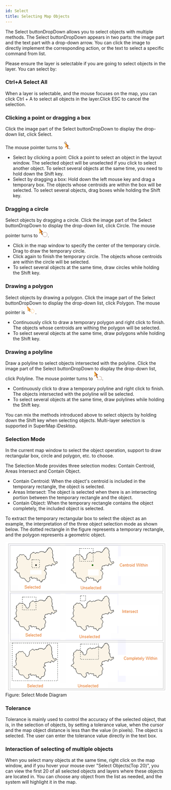 ```yaml
---
id: Select
title: Selecting Map Objects
---
```

The Select buttonDropDown allows you to select objects with multiple methods. The Select buttonDropDown appears in two parts: the image part and the text part with a drop-down arrow. You can click the image to directly implement the corresponding action, or the text to select a specific command from list.

Please ensure the layer is selectable if you are going to select objects in the layer. You can select by:

### Ctrl+A Select All

When a layer is selectable, and the mouse focuses on the map, you can click Ctrl + A to select all objects in the layer.Click ESC to cancel the selection.

### Clicking a point or dragging a box

Click the image part of the Select buttonDropDown to display the drop-down list, click Select.

The mouse pointer turns to ![](img-en/pointSelect.png).

* Select by clicking a point: Click a point to select an object in the layout window. The selected object will be unselected if you click to select another object. To select several objects at the same time, you need to hold down the Shift key.
* Select by dragging a box: Hold down the left mouse key and drag a temporary box. The objects whose centroids are within the box will be selected. To select several objects, drag boxes while holding the Shift key.

### Dragging a circle

Select objects by dragging a circle. Click the image part of the Select buttonDropDown to display the drop-down list, click Circle. The mouse pointer turns to ![](img-en/circleSelect.png).

* Click in the map window to specify the center of the temporary circle. Drag to draw the temporary circle.
* Click again to finish the temporary circle. The objects whose centroids are within the circle will be selected.
* To select several objects at the same time, draw circles while holding the Shift key.

### Drawing a polygon

Select objects by drawing a polygon. Click the image part of the Select buttonDropDown to display the drop-down list, click Polygon. The mouse pointer is ![](img-en/regionSelect.png).

* Continuously click to draw a temporary polygon and right click to finish. The objects whose centroids are withing the polygon will be selected.
* To select several objects at the same time, draw polygons while holding the Shift key.

### Drawing a polyline

Draw a polyline to select objects intersected with the polyline. Click the image part of the Select buttonDropDown to display the drop-down list, click Polyline. The mouse pointer turns to ![](img-en/polylineSelect.png).

* Continuously click to draw a temporary polyline and right click to finish. The objects intersected with the polyline will be selected.
* To select several objects at the same time, draw polylines while holding the Shift key.

You can mix the methods introduced above to select objects by holding down the Shift key when selecting objects. Multi-layer selection is supported in SuperMap iDesktop.

### Selection Mode

In the current map window to select the object operation, support to draw rectangular box, circle and polygon, etc. to choose.

The Selection Mode provides three selection modes: Contain Centroid, Areas Intersect and Contain Object.

* Contain Centroid: When the object's centroid is included in the temporary rectangle, the object is selected.
* Areas Intersect: The object is selected when there is an intersecting portion between the temporary rectangle and the object.
* Contain Object: When the temporary rectangle contains the object completely, the included object is selected.

To extract the temporary rectangular box to select the object as an example, the interpretation of the three object selection mode as shown below. The dotted rectangle in the figure represents a temporary rectangle, and the polygon represents a geometric object.

![Select Mode Diagram](../../DataProcessing/Objects/SelectObjects/img-en/SelectionMode.png)  
Figure: Select Mode Diagram  
  
### Tolerance

Tolerance is mainly used to control the accuracy of the selected object, that is, in the selection of objects, by setting a tolerance value, when the cursor and the map object distance is less than the value (in pixels). The object is selected. The user can enter the tolerance value directly in the text box.

### Interaction of selecting of multiple objects

When you select many objects at the same time, right click on the map window, and if you hover your mouse over "Select Objects(Top 20)", you can view the first 20 of all selected objects and layers where these objects are located in. You can choose any object from the list as needed, and the system will highlight it in the map.